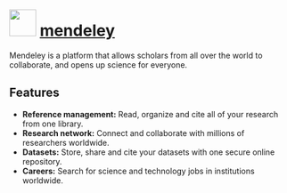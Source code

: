 # <img src="https://cdn.jsdelivr.net/gh/chocolatey-community/chocolatey-coreteampackages@4c7b68edb2f1db5d189b220fa21221fb7a9e2704/icons/mendeley.png" width="48" height="48"/> [mendeley](https://chocolatey.org/packages/mendeley)


Mendeley is a platform that allows scholars from all over the world to collaborate, and opens up science for everyone.

## Features

* **Reference management:** Read, organize and cite all of your research from one library.
* **Research network:** Connect and collaborate with millions of researchers worldwide.
* **Datasets:** Store, share and cite your datasets with one secure online repository.
* **Careers:** Search for science and technology jobs in institutions worldwide.

